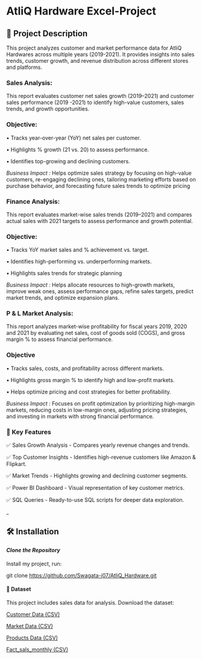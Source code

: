 # AtliQ Hardware Excel-Project

## 📌 Project Description
This project analyzes customer and market performance data for AtliQ Hardwares across multiple years (2019-2021). It provides insights into sales trends, customer growth, and revenue distribution across different stores and platforms.

### Sales Analysis:
This report evaluates customer net sales growth (2019–2021) and customer sales performance (2019 -2021) to identify high-value customers, sales trends, and growth opportunities.

### Objective:
•⁠  ⁠Tracks year-over-year (YoY) net sales per customer.

•⁠  ⁠Highlights % growth (21 vs. 20) to assess performance.

•⁠  ⁠Identifies top-growing and declining customers.

*Business Impact :* Helps optimize sales strategy by focusing on high-value customers, re-engaging declining ones, tailoring marketing efforts based on purchase behavior, and forecasting future sales trends to optimize pricing

### Finance Analysis:
This report evaluates market-wise sales trends (2019–2021) and compares actual sales with 2021 targets to assess performance and growth potential.

### Objective:
•⁠  ⁠Tracks YoY market sales and % achievement vs. target.

•⁠  Identifies high-performing vs. underperforming markets.

•⁠  ⁠Highlights sales trends for strategic planning

*Business Impact :* Helps allocate resources to high-growth markets, improve weak ones, assess performance gaps, refine sales targets, predict market trends, and optimize expansion plans.

### P & L Market Analysis:
This report analyzes market-wise profitability for fiscal years 2019, 2020 and 2021 by evaluating net sales, cost of goods sold (COGS), and gross margin % to assess financial performance.

### Objective
•⁠  ⁠Tracks sales, costs, and profitability across different markets.

•⁠  ⁠Highlights gross margin % to identify high and low-profit markets.

•⁠  ⁠Helps optimize pricing and cost strategies for better profitability.

*Business Impact :* Focuses on profit optimization by prioritizing high-margin markets, reducing costs in low-margin ones, adjusting pricing strategies, and investing in markets with strong financial performance.



###  🚀 Key Features

✅ Sales Growth Analysis - Compares yearly revenue changes and trends.

✅ Top Customer Insights - Identifies high-revenue customers like Amazon & Flipkart.

✅ Market Trends - Highlights growing and declining customer segments.

✅ Power BI Dashboard - Visual representation of key customer metrics.

✅ SQL Queries - Ready-to-use SQL scripts for deeper data exploration.

_

## 🛠 Installation  

#### *Clone the Repository*

Install my project, run: 

git clone https://github.com/Swagata-j07/AtliQ_Hardware.git

#### 📂 Dataset  
This project includes sales data for analysis. Download the dataset:  

[Customer Data (CSV)](https://github.com/Swagata-j07/AtliQ_Hardware/blob/main/dim_customer.csv)

[Market Data (CSV)](https://github.com/Swagata-j07/AtliQ_Hardware/blob/main/dim_market.csv)

[Products Data (CSV)](https://github.com/Swagata-j07/AtliQ_Hardware/blob/main/dim_product.csv)

[Fact_sals_monthly (CSV)](https://github.com/Swagata-j07/AtliQ_Hardware/blob/main/fact_sales_monthly.csv.gz)
